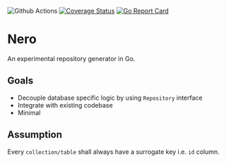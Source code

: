 ![Github Actions](https://github.com/sf9v/nero/workflows/ci/badge.svg)
[![Coverage Status](https://coveralls.io/repos/github/sf9v/nero/badge.svg?branch=master)](https://coveralls.io/github/sf9v/nero?branch=master)
[![Go Report Card](https://goreportcard.com/badge/github.com/sf9v/nero)](https://goreportcard.com/report/github.com/sf9v/nero)

# Nero

An experimental repository generator in Go.

## Goals

- Decouple database specific logic by using `Repository` interface 
- Integrate with existing codebase
- Minimal

## Assumption

Every `collection/table` shall always have a surrogate key i.e. `id` column.
